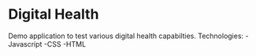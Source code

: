 # Digital Health

Demo application to test various digital health capabilties. Technologies:
 -Javascript
 -CSS
 -HTML

